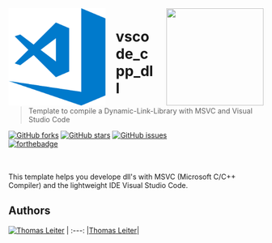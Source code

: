 <img src="https://raw.githubusercontent.com/tomLadder/vscode_cpp_dll/master/res/vscode.png" align="left" width="192px" height="192px"/>
<img align="left" width="0" height="192px" hspace="10"/>

<img src="https://cdn.rawgit.com/tomLadder/vscode_cpp_dll/master/res/dll.svg" align="right" width="192px" height="192px"/>
<img align="right" width="0" height="192px" hspace="10"/>

# vscode_cpp_dll
> Template to compile a Dynamic-Link-Library with MSVC and Visual Studio Code

[![GitHub forks](https://img.shields.io/github/forks/tomLadder/vscode_cpp_dll.svg?style=flat-square)](https://github.com/tomLadder/vscode_cpp_dll/network)
[![GitHub stars](https://img.shields.io/github/stars/tomLadder/vscode_cpp_dll.svg?style=flat-square)](https://github.com/tomLadder/vscode_cpp_dll/stargazers)
[![GitHub issues](https://img.shields.io/github/issues/tomLadder/vscode_cpp_dll.svg?style=flat-square)](https://github.com/tomLadder/vscode_cpp_dll/issues)<br>
[![forthebadge](http://forthebadge.com/images/badges/built-with-love.svg)](http://forthebadge.com)

</br>
</br>
This template helps you develope dll's with MSVC (Microsoft C/C++ Compiler) and the lightweight IDE Visual Studio Code.

<br>

## Authors

[<img alt="Thomas Leiter" src="https://avatars3.githubusercontent.com/u/20393156?s=400&u=ae0a43de5d81d58a698abffe4e2ede024f2b6700&v=4" width="117">](https://github.com/tomLadder) |
:---:
|[Thomas Leiter](https://github.com/tomLadder)|
